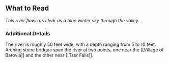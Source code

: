 ## What to Read
*This river flows as clear as a blue winter sky through the valley.*

### Additional Details
The river is roughly 50 feet wide, with a depth ranging from 5 to 10 feet. Arching stone bridges span the river at two points, one near the [[Village of Barovia]] and the other near [[Tser Falls]].

